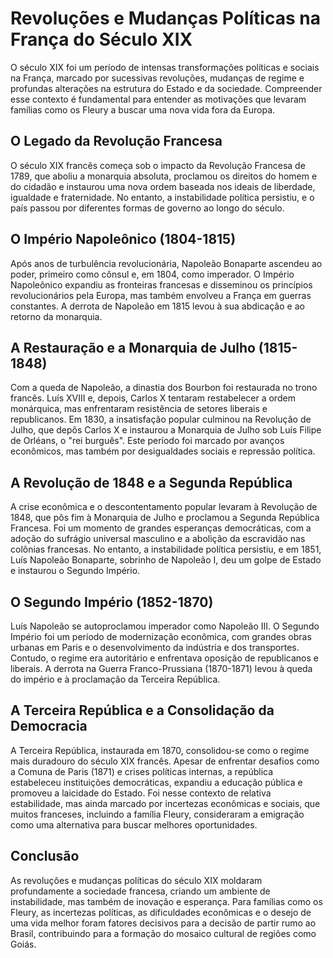 # Revoluções e Mudanças Políticas na França do Século XIX

O século XIX foi um período de intensas transformações políticas e sociais na França, marcado por sucessivas revoluções, mudanças de regime e profundas alterações na estrutura do Estado e da sociedade. Compreender esse contexto é fundamental para entender as motivações que levaram famílias como os Fleury a buscar uma nova vida fora da Europa.

## O Legado da Revolução Francesa

O século XIX francês começa sob o impacto da Revolução Francesa de 1789, que aboliu a monarquia absoluta, proclamou os direitos do homem e do cidadão e instaurou uma nova ordem baseada nos ideais de liberdade, igualdade e fraternidade. No entanto, a instabilidade política persistiu, e o país passou por diferentes formas de governo ao longo do século.

## O Império Napoleônico (1804-1815)

Após anos de turbulência revolucionária, Napoleão Bonaparte ascendeu ao poder, primeiro como cônsul e, em 1804, como imperador. O Império Napoleônico expandiu as fronteiras francesas e disseminou os princípios revolucionários pela Europa, mas também envolveu a França em guerras constantes. A derrota de Napoleão em 1815 levou à sua abdicação e ao retorno da monarquia.

## A Restauração e a Monarquia de Julho (1815-1848)

Com a queda de Napoleão, a dinastia dos Bourbon foi restaurada no trono francês. Luís XVIII e, depois, Carlos X tentaram restabelecer a ordem monárquica, mas enfrentaram resistência de setores liberais e republicanos. Em 1830, a insatisfação popular culminou na Revolução de Julho, que depôs Carlos X e instaurou a Monarquia de Julho sob Luís Filipe de Orléans, o "rei burguês". Este período foi marcado por avanços econômicos, mas também por desigualdades sociais e repressão política.

## A Revolução de 1848 e a Segunda República

A crise econômica e o descontentamento popular levaram à Revolução de 1848, que pôs fim à Monarquia de Julho e proclamou a Segunda República Francesa. Foi um momento de grandes esperanças democráticas, com a adoção do sufrágio universal masculino e a abolição da escravidão nas colônias francesas. No entanto, a instabilidade política persistiu, e em 1851, Luís Napoleão Bonaparte, sobrinho de Napoleão I, deu um golpe de Estado e instaurou o Segundo Império.

## O Segundo Império (1852-1870)

Luís Napoleão se autoproclamou imperador como Napoleão III. O Segundo Império foi um período de modernização econômica, com grandes obras urbanas em Paris e o desenvolvimento da indústria e dos transportes. Contudo, o regime era autoritário e enfrentava oposição de republicanos e liberais. A derrota na Guerra Franco-Prussiana (1870-1871) levou à queda do império e à proclamação da Terceira República.

## A Terceira República e a Consolidação da Democracia

A Terceira República, instaurada em 1870, consolidou-se como o regime mais duradouro do século XIX francês. Apesar de enfrentar desafios como a Comuna de Paris (1871) e crises políticas internas, a república estabeleceu instituições democráticas, expandiu a educação pública e promoveu a laicidade do Estado. Foi nesse contexto de relativa estabilidade, mas ainda marcado por incertezas econômicas e sociais, que muitos franceses, incluindo a família Fleury, consideraram a emigração como uma alternativa para buscar melhores oportunidades.

## Conclusão

As revoluções e mudanças políticas do século XIX moldaram profundamente a sociedade francesa, criando um ambiente de instabilidade, mas também de inovação e esperança. Para famílias como os Fleury, as incertezas políticas, as dificuldades econômicas e o desejo de uma vida melhor foram fatores decisivos para a decisão de partir rumo ao Brasil, contribuindo para a formação do mosaico cultural de regiões como Goiás.